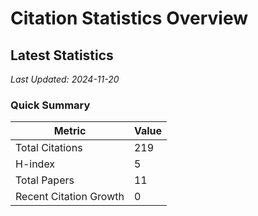 # Citation Statistics Overview

## Latest Statistics
*Last Updated: 2024-11-20*

### Quick Summary
| Metric | Value |
| ------ | ----- |
| Total Citations | 219 |
| H-index | 5 |
| Total Papers | 11 |
| Recent Citation Growth | 0 |